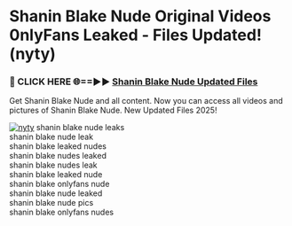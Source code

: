 # Shanin Blake Nude Original Videos 0nlyFans Leaked - Files Updated! (nyty)

<h3>🔴 CLICK HERE 🌐==►► <a href="https://tinyurl.com/5h6xmrr3" rel="nofollow">Shanin Blake Nude Updated Files</a></h3>

Get Shanin Blake Nude and all content. Now you can access all videos and pictures of Shanin Blake Nude. New Updated Files 2025!

[![nyty](https://i.imgur.com/KVD873Z.gif)](https://tinyurl.com/5h6xmrr3)
shanin blake nude leaks<br>
shanin blake nude leak<br>
shanin blake leaked nudes<br>
shanin blake nudes leaked<br>
shanin blake nudes leak<br>
shanin blake leaked nude<br>
shanin blake onlyfans nude<br>
shanin blake nude leaked<br>
shanin blake nude pics<br>
shanin blake onlyfans nudes